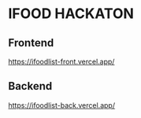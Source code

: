 # IFOOD HACKATON

## Frontend
https://ifoodlist-front.vercel.app/

## Backend
https://ifoodlist-back.vercel.app/
